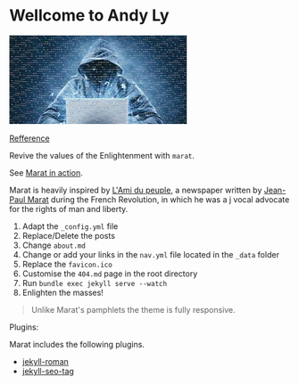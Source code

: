 # Wellcome to Andy Ly

![AndyLy](https://github.com/AndyLy2Zy/AndyLy2Zy.github.io/blob/main/assets/img/bg_hacker02.jpg)  

[Refference](https://yuleii.github.io/2020/06/09/build-blog-with-github-pages-and-jekyll.html "博客搭建方法")

Revive the values of the Enlightenment with `marat`.

See [Marat in action](http://marat.john-coene.com).

Marat is heavily inspired by [L'Ami du peuple](https://en.wikipedia.org/wiki/L%27Ami_du_peuple), a newspaper written by [Jean-Paul Marat](https://en.wikipedia.org/wiki/Jean-Paul_Marat) during the French Revolution, in which he was a j vocal advocate for the rights of man and liberty.

1. Adapt the `_config.yml` file
2. Replace/Delete the posts
3. Change `about.md`
4. Change or add your links in the `nav.yml` file located in the `_data` folder
5. Replace the `favicon.ico`
6. Customise the `404.md` page in the root directory
6. Run `bundle exec jekyll serve --watch`
7. Enlighten the masses!

> Unlike Marat's pamphlets the theme is fully responsive.

Plugins:

Marat includes the following plugins.

* [jekyll-roman](https://github.com/paulrobertlloyd/jekyll-roman)
* [jekyll-seo-tag](https://github.com/jekyll/jekyll-seo-tag)
